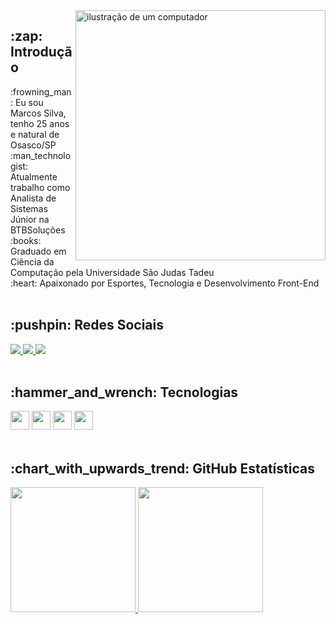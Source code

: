 <img src="https://raw.githubusercontent.com/MicaelliMedeiros/micaellimedeiros/master/image/computer-illustration.png" alt="ilustração de um computador" min-width="400px" max-width="400px" width="400px" align="right">
<div>
  <h2> :zap: Introdução</h2>
  :frowning_man: Eu sou Marcos Silva, tenho 25 anos e natural de Osasco/SP<br/>
  :man_technologist: Atualmente trabalho como Analista de Sistemas Júnior na BTBSoluções<br/>
  :books: Graduado em Ciência da Computação pela Universidade São Judas Tadeu<br/>
  :heart: Apaixonado por Esportes, Tecnologia e Desenvolvimento Front-End<br/>
</div>

<br/>

<div>
  <h2> :pushpin: Redes Sociais </h2>
  <a href="https://www.instagram.com/marcosvcsilva97/" target="_blank">
    <img src="https://img.shields.io/badge/Instagram-E4405F?style=for-the-badge&logo=instagram&logoColor=white" />
  </a>
  <a href="https://www.facebook.com/profile.php?id=100002003475445" target="_blank">
    <img src="https://img.shields.io/badge/Facebook-1877F2?style=for-the-badge&logo=facebook&logoColor=white" />
  </a>
  <a href="https://www.linkedin.com/in/marcos-vinicios-costa-silva/" target="_blank">
    <img src="https://img.shields.io/badge/LinkedIn-0077B5?style=for-the-badge&logo=linkedin&logoColor=white" />
  </a>
</div>

<br/>

<div>
  <h2> :hammer_and_wrench: Tecnologias </h2>
  <img width="30px" src="https://cdn.jsdelivr.net/gh/devicons/devicon/icons/html5/html5-original.svg" />
  <img width="30px" src="https://cdn.jsdelivr.net/gh/devicons/devicon/icons/css3/css3-original.svg" />
  <img width="30px" src="https://cdn.jsdelivr.net/gh/devicons/devicon/icons/javascript/javascript-original.svg" />
  <img width="30px" src="https://cdn.jsdelivr.net/gh/devicons/devicon/icons/react/react-original.svg" />
</div>

<br/>

<div>
<h2> :chart_with_upwards_trend: GitHub Estatísticas </h2>
  <a href="https://github.com/marcosvcsilva97">
  <img height="200em" src="https://github-readme-stats.vercel.app/api?username=marcosvcsilva97&show_icons=true&theme=cobalt" />
  <img height="200em" src="https://github-readme-stats.vercel.app/api/top-langs/?username=marcosvcsilva97&langs_count=16&theme=cobalt"/>
</div>
